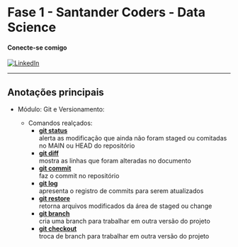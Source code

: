 # Fase 1 - Santander Coders - Data Science

#### Conecte-se comigo

[![LinkedIn](https://img.shields.io/badge/LinkedIn-000?style=for-the-badge&logo=linkedin&logoColor=0E76A8)](https://www.linkedin.com/in/cfrancofrancisco/)

---

## Anotações principais

- Módulo: Git e Versionamento:

	- Comandos realçados:
		- **[git status](https://git-scm.com/docs/git-status#_description)**\
		alerta as modificação que ainda não foram staged ou comitadas no MAIN ou HEAD do repositório
		- **[git diff](https://git-scm.com/docs/git-diff#_description)**\
		mostra as linhas que foram alteradas no documento
		- **[git commit](https://git-scm.com/docs/git-commit#_description])**\
		faz o commit no repositório
		- **[git log](https://git-scm.com/docs/git-log#_description)**\
		apresenta o registro de commits para serem atualizados
		- **[git restore](https://git-scm.com/docs/git-restore#_description])**\
		retorna arquivos modificados da área de staged ou change
		- **[git branch](https://git-scm.com/docs/git-branch#_description)**\
		cria uma branch para trabalhar em outra versão do projeto
		- **[git checkout](https://git-scm.com/docs/git-checkout#_description)**\
		troca de branch para trabalhar em outra versão do projeto